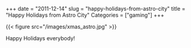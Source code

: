 +++
date = "2011-12-14"
slug = "happy-holidays-from-astro-city"
title = "Happy Holidays from Astro City"
Categories = ["gaming"]
+++

{{< figure src="/images/xmas_astro.jpg" >}}

Happy Holidays everybody!

